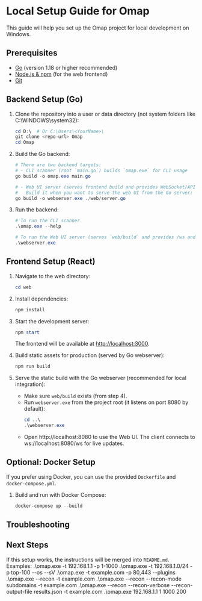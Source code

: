 # Local Setup Guide for Omap

This guide will help you set up the Omap project for local development on Windows.

## Prerequisites
- [Go](https://golang.org/dl/) (version 1.18 or higher recommended)
- [Node.js & npm](https://nodejs.org/) (for the web frontend)
- [Git](https://git-scm.com/)

## Backend Setup (Go)
1. Clone the repository into a user or data directory (not system folders like C:\WINDOWS\system32):
   ```powershell
   cd D:\  # Or C:\Users\<YourName>\
   git clone <repo-url> Omap
   cd Omap
   ```
2. Build the Go backend:
   ```powershell
   # There are two backend targets:
   # - CLI scanner (root `main.go`) builds `omap.exe` for CLI usage
   go build -o omap.exe main.go

   # - Web UI server (serves frontend build and provides WebSocket/API) lives in `web/server.go`.
   #   Build it when you want to serve the web UI from the Go server:
   go build -o webserver.exe ./web/server.go
   ```
3. Run the backend:
   ```powershell
   # To run the CLI scanner
   .\omap.exe --help

   # To run the Web UI server (serves `web/build` and provides /ws and /api endpoints)
   .\webserver.exe
   ```

## Frontend Setup (React)
1. Navigate to the web directory:
   ```powershell
   cd web
   ```
2. Install dependencies:
   ```powershell
   npm install
   ```
3. Start the development server:
   ```powershell
   npm start
   ```
   The frontend will be available at [http://localhost:3000](http://localhost:3000).

4. Build static assets for production (served by Go webserver):
   ```powershell
   npm run build
   ```

5. Serve the static build with the Go webserver (recommended for local integration):
   - Make sure `web/build` exists (from step 4).
   - Run `webserver.exe` from the project root (it listens on port 8080 by default):
     ```powershell
     cd ..\
     .\webserver.exe
     ```
   - Open http://localhost:8080 to use the Web UI. The client connects to ws://localhost:8080/ws for live updates.

## Optional: Docker Setup
If you prefer using Docker, you can use the provided `Dockerfile` and `docker-compose.yml`.

1. Build and run with Docker Compose:
   ```powershell
   docker-compose up --build
   ```

## Troubleshooting

## Next Steps

If this setup works, the instructions will be merged into `README.md`.
Examples:
   .\omap.exe -t 192.168.1.1 -p 1-1000
   .\omap.exe -t 192.168.1.0/24 -p top-100 --os --sV
   .\omap.exe -t example.com -p 80,443 --plugins
   .\omap.exe --recon -t example.com
   .\omap.exe --recon --recon-mode subdomains -t example.com
   .\omap.exe --recon --recon-verbose --recon-output-file results.json -t example.com
   .\omap.exe 192.168.1.1 1 1000 200

